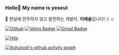 ### Hello👋 My name is yeseul  
📌 현실에 안주하지 않고 발전하는 개발자, <strong>이예슬</strong>입니다! :) ☺️

[![Github](http://img.shields.io/badge/-Tech%20blog-000000?style=flat-square&logo=github&link=https://github.com/Leemainsw)](https://github.com/Leemainsw)
[![Velog Badge](https://img.shields.io/badge/velog-8BCB98?style=flat-square&logo=vimeo&logoColor=white&link=https://velog.io/@zopall0000)](https://velog.io/@zopall0000)
[![Gmail Badge](https://img.shields.io/badge/Gmail-d14836?style=flat-square&logo=Gmail&logoColor=white&link=mailto:s2018s15@e-mirim.hs.kr@gmail.com)](mailto:s2018s15@e-mirim.hs.kr@gmail.com)
	
[![Hits](https://hits.seeyoufarm.com/api/count/incr/badge.svg?url=https%3A%2F%2Fgithub.com%2FLeemainsw)](https://hits.seeyoufarm.com)

[![Ashutosh's github activity graph](https://activity-graph.herokuapp.com/graph?username=Leemainsw&bg_color=F5F5F5&color=6A67CE&line=947EC3&point=B689C0&area=true&hide_border=true)](https://github.com/ashutosh00710/github-readme-activity-graph)


<!-- <a href="https://opgc.me/#/users/Leemainsw" target="_blank"><img src="https://api.opgc.me/githubs/users/Leemainsw/tag/?theme=basic" /></a> -->
